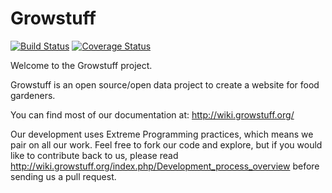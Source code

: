 # Growstuff

[![Build Status](https://travis-ci.org/Growstuff/growstuff.png)](https://travis-ci.org/Growstuff/growstuff)
[![Coverage Status](https://coveralls.io/repos/Growstuff/growstuff/badge.png)](https://coveralls.io/r/Growstuff/growstuff)

Welcome to the Growstuff project.

Growstuff is an open source/open data project to create a website for food gardeners.

You can find most of our documentation at: http://wiki.growstuff.org/

Our development uses Extreme Programming practices, which means we pair on all our work.  Feel free to fork our code and explore, but if you would like to contribute back to us,
please read http://wiki.growstuff.org/index.php/Development_process_overview before sending us a pull request.
